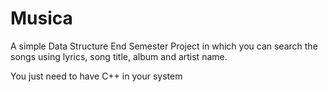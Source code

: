 # Musica
A simple Data Structure End Semester Project in which you can search the songs using lyrics, song title, album and artist name.

You just need to have C++ in your system
